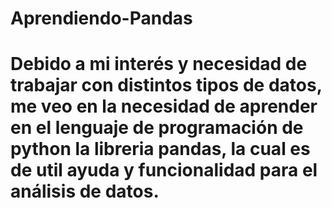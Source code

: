 # Aprendiendo-Pandas
# Debido a mi interés y necesidad de trabajar con distintos tipos de datos, me veo en la necesidad de aprender en el lenguaje de programación de python la libreria pandas, la cual es de util ayuda y funcionalidad para el análisis de datos.
